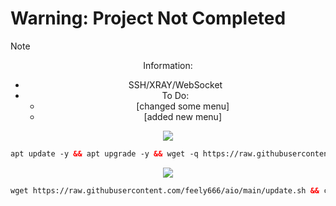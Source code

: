 # Warning: Project Not Completed
</div>

> [!NOTE]
> 

<div align="center">

Information:

* SSH/XRAY/WebSocket
* To Do:
    - [changed some menu]
    + [added new menu]



<img src="https://img.shields.io/badge/how-install-lime"></img>
 ```html
 apt update -y && apt upgrade -y && wget -q https://raw.githubusercontent.com/feely666/aio/main/setup.sh && chmod +x setup.sh && ./setup.sh
  ```
 <img src="https://img.shields.io/badge/update-menu-lime"></img>
 ```html
 wget https://raw.githubusercontent.com/feely666/aio/main/update.sh && chmod +x update.sh && ./update.sh
 ```

